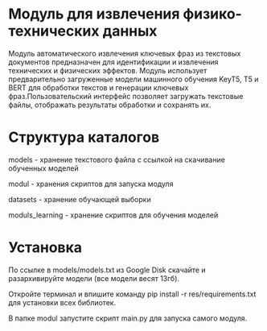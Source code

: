 # Модуль для извлечения физико-технических данных
Модуль автоматического извлечения ключевых фраз из текстовых документов предназначен для идентификации и извлечения технических и физических эффектов. Модуль использует предварительно загруженные модели машинного обучения KeyT5, T5 и BERT для обработки текстов и генерации ключевых фраз.Пользовательский интерфейс позволяет загружать текстовые файлы, отображать результаты обработки и сохранять их.

# Структура каталогов
models - хранение текстового файла с ссылкой на скачивание обученных моделей

modul - хранения скриптов для запуска модуля

datasets - хранение обучающей выборки

moduls_learning - хранение скриптов для обучения моделей

# Установка
По ссылке в models/models.txt из Google Disk скачайте и разархивируйте модели (все модели весят 13гб).

Откройте терминал и впишите команду pip install -r res/requirements.txt для установки всех библиотек.

В папке modul запустите скрипт main.py для запуска самого модуля.
